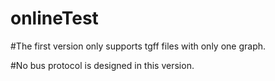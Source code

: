 # onlineTest
#The first version only supports tgff files with only one graph.

#No bus protocol is designed in this version.

